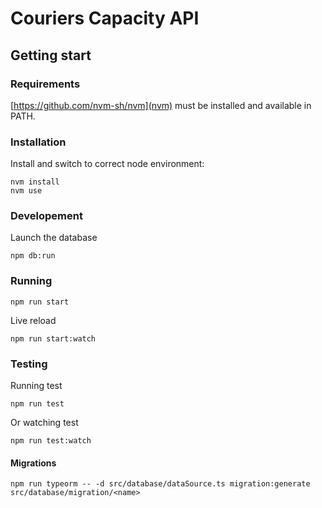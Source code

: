 # Couriers Capacity API

## Getting start

### Requirements

[https://github.com/nvm-sh/nvm](nvm) must be installed and available in PATH.

### Installation

Install and switch to correct node environment:

```
nvm install
nvm use
```

### Developement

Launch the database

```
npm db:run
```

### Running

```
npm run start
```

Live reload

```
npm run start:watch
```

### Testing

Running test

```
npm run test
```

Or watching test

```
npm run test:watch
```

#### Migrations

```
npm run typeorm -- -d src/database/dataSource.ts migration:generate src/database/migration/<name>
```
